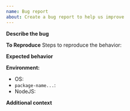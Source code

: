 ```yaml
---
name: Bug report
about: Create a bug report to help us improve
---
```


**Describe the bug**

<!-- A clear and concise description of what the bug is. -->

**To Reproduce** Steps to reproduce the behavior:

<!-- Adding a codesandbox can help us understand the bug better and speed up things -->

**Expected behavior**

<!-- A clear and concise description of what you expected to happen. -->

**Environment:**

- OS:
- `package-name...`:
- NodeJS:

**Additional context**

<!-- Add any other context about the problem here. -->
